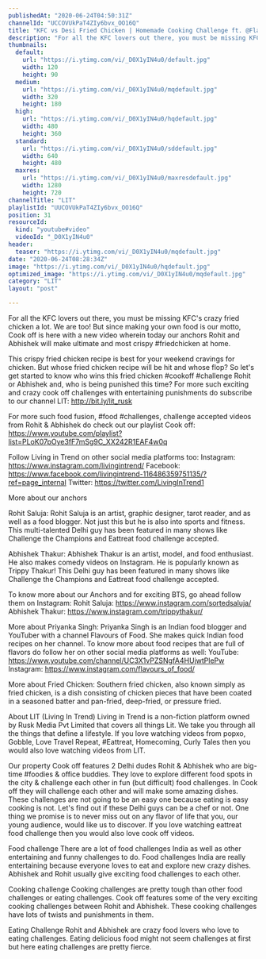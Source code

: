 ```yaml
---
publishedAt: "2020-06-24T04:50:31Z"
channelId: "UCCOVUkPaT4ZIy6bvx_OO16Q"
title: "KFC vs Desi Fried Chicken | Homemade Cooking Challenge ft. @Flavours Of Food [Cook Off#7]"
description: "For all the KFC lovers out there, you must be missing KFC's crazy fried chicken a lot. We are too! But since making your own food is our motto, Cook off is here with a new video wherein today our anchors Rohit and Abhishek will make ultimate and most crispy #friedchicken at home.\n\nThis crispy fried chicken recipe is best for your weekend cravings for chicken. But whose fried chicken recipe will be hit and whose flop? So let's get started to know who wins this fried chicken #cookoff #challenge Rohit or Abhishek and, who is being punished this time? For more such exciting and crazy cook off challenges with entertaining punishments do subscribe to our channel LIT: http://bit.ly/lit_rusk \n\nFor more such food fusion, #food #challenges, challenge accepted videos from Rohit & Abhishek do check out our playlist Cook off: https://www.youtube.com/playlist?list=PLoK07pOye3fF7mSg9C_XX242R1EAF4w0q\n\nFollow Living in Trend on other social media platforms too:\nInstagram: https://www.instagram.com/livingintrend/\nFacebook: https://www.facebook.com/livingintrend-116486359751135/?ref=page_internal\nTwitter: https://twitter.com/LivingInTrend1\n\nMore about our anchors\n\nRohit Saluja: Rohit Saluja is an artist, graphic designer, tarot reader, and as well as a food blogger. Not just this but he is also into sports and fitness. This multi-talented Delhi guy has been featured in many shows like Challenge the Champions and Eattreat food challenge accepted. \n\nAbhishek Thakur: Abhishek Thakur is an artist, model, and food enthusiast. He also makes comedy videos on Instagram. He is popularly known as Trippy Thakur! This Delhi guy has been featured in many shows like Challenge the Champions and Eattreat food challenge accepted. \n\nTo know more about our Anchors and for exciting BTS, go ahead follow them on Instagram: \nRohit Saluja: https://www.instagram.com/sortedsaluja/ \nAbhishek Thakur: https://www.instagram.com/trippythakur/\n\nMore about Priyanka Singh:\nPriyanka Singh is an Indian food blogger and YouTuber with a channel Flavours of Food. She makes quick Indian food recipes on her channel. To know more about food recipes that are full of flavors do follow her on other social media platforms as well:\nYouTube: https://www.youtube.com/channel/UC3X1vPZSNgfA4HUjwtPlePw\nInstagram:  https://www.instagram.com/flavours_of_food/\n\nMore about Fried Chicken:\nSouthern fried chicken, also known simply as fried chicken, is a dish consisting of chicken pieces that have been coated in a seasoned batter and pan-fried, deep-fried, or pressure fried. \n\nAbout LIT (Living In Trend)\nLiving in Trend is a non-fiction platform owned by Rusk Media Pvt Limited that covers all things Lit. We take you through all the things that define a lifestyle. If you love watching videos from popxo, Gobble, Love Travel Repeat, #Eattreat, Homecoming, Curly Tales then you would also love watching videos from LIT. \n\nOur property Cook off features 2 Delhi dudes Rohit & Abhishek who are big-time #foodies & office buddies. They love to explore different food spots in the city & challenge each other in fun (but difficult) food challenges. In Cook off they will challenge each other and will make some amazing dishes. These challenges are not going to be an easy one because eating is easy cooking is not. Let's find out if these Delhi guys can be a chef or not. One thing we promise is to never miss out on any flavor of life that you, our young audience, would like us to discover. If you love watching eattreat food challenge then you would also love cook off videos. \n\nFood challenge\nThere are a lot of food challenges India as well as other entertaining and funny challenges to do. Food challenges India are really entertaining because everyone loves to eat and explore new crazy dishes. Abhishek and Rohit usually give exciting food challenges to each other. \n\nCooking challenge\nCooking challenges are pretty tough than other food challenges or eating challenges. Cook off features some of the very exciting cooking challenges between Rohit and Abhishek. These cooking challenges have lots of twists and punishments in them.\n\nEating Challenge\nRohit and Abhishek are crazy food lovers who love to eating challenges. Eating delicious food might not seem challenges at first but here eating challenges are pretty fierce."
thumbnails:
  default:
    url: "https://i.ytimg.com/vi/_D0X1yIN4u0/default.jpg"
    width: 120
    height: 90
  medium:
    url: "https://i.ytimg.com/vi/_D0X1yIN4u0/mqdefault.jpg"
    width: 320
    height: 180
  high:
    url: "https://i.ytimg.com/vi/_D0X1yIN4u0/hqdefault.jpg"
    width: 480
    height: 360
  standard:
    url: "https://i.ytimg.com/vi/_D0X1yIN4u0/sddefault.jpg"
    width: 640
    height: 480
  maxres:
    url: "https://i.ytimg.com/vi/_D0X1yIN4u0/maxresdefault.jpg"
    width: 1280
    height: 720
channelTitle: "LIT"
playlistId: "UUCOVUkPaT4ZIy6bvx_OO16Q"
position: 31
resourceId:
  kind: "youtube#video"
  videoId: "_D0X1yIN4u0"
header:
  teaser: "https://i.ytimg.com/vi/_D0X1yIN4u0/mqdefault.jpg"
date: "2020-06-24T08:28:34Z"
image: "https://i.ytimg.com/vi/_D0X1yIN4u0/hqdefault.jpg"
optimized_image: "https://i.ytimg.com/vi/_D0X1yIN4u0/mqdefault.jpg"
category: "LIT"
layout: "post"

---
```

For all the KFC lovers out there, you must be missing KFC's crazy fried chicken a lot. We are too! But since making your own food is our motto, Cook off is here with a new video wherein today our anchors Rohit and Abhishek will make ultimate and most crispy #friedchicken at home.

This crispy fried chicken recipe is best for your weekend cravings for chicken. But whose fried chicken recipe will be hit and whose flop? So let's get started to know who wins this fried chicken #cookoff #challenge Rohit or Abhishek and, who is being punished this time? For more such exciting and crazy cook off challenges with entertaining punishments do subscribe to our channel LIT: http://bit.ly/lit_rusk 

For more such food fusion, #food #challenges, challenge accepted videos from Rohit & Abhishek do check out our playlist Cook off: https://www.youtube.com/playlist?list=PLoK07pOye3fF7mSg9C_XX242R1EAF4w0q

Follow Living in Trend on other social media platforms too:
Instagram: https://www.instagram.com/livingintrend/
Facebook: https://www.facebook.com/livingintrend-116486359751135/?ref=page_internal
Twitter: https://twitter.com/LivingInTrend1

More about our anchors

Rohit Saluja: Rohit Saluja is an artist, graphic designer, tarot reader, and as well as a food blogger. Not just this but he is also into sports and fitness. This multi-talented Delhi guy has been featured in many shows like Challenge the Champions and Eattreat food challenge accepted. 

Abhishek Thakur: Abhishek Thakur is an artist, model, and food enthusiast. He also makes comedy videos on Instagram. He is popularly known as Trippy Thakur! This Delhi guy has been featured in many shows like Challenge the Champions and Eattreat food challenge accepted. 

To know more about our Anchors and for exciting BTS, go ahead follow them on Instagram: 
Rohit Saluja: https://www.instagram.com/sortedsaluja/ 
Abhishek Thakur: https://www.instagram.com/trippythakur/

More about Priyanka Singh:
Priyanka Singh is an Indian food blogger and YouTuber with a channel Flavours of Food. She makes quick Indian food recipes on her channel. To know more about food recipes that are full of flavors do follow her on other social media platforms as well:
YouTube: https://www.youtube.com/channel/UC3X1vPZSNgfA4HUjwtPlePw
Instagram:  https://www.instagram.com/flavours_of_food/

More about Fried Chicken:
Southern fried chicken, also known simply as fried chicken, is a dish consisting of chicken pieces that have been coated in a seasoned batter and pan-fried, deep-fried, or pressure fried. 

About LIT (Living In Trend)
Living in Trend is a non-fiction platform owned by Rusk Media Pvt Limited that covers all things Lit. We take you through all the things that define a lifestyle. If you love watching videos from popxo, Gobble, Love Travel Repeat, #Eattreat, Homecoming, Curly Tales then you would also love watching videos from LIT. 

Our property Cook off features 2 Delhi dudes Rohit & Abhishek who are big-time #foodies & office buddies. They love to explore different food spots in the city & challenge each other in fun (but difficult) food challenges. In Cook off they will challenge each other and will make some amazing dishes. These challenges are not going to be an easy one because eating is easy cooking is not. Let's find out if these Delhi guys can be a chef or not. One thing we promise is to never miss out on any flavor of life that you, our young audience, would like us to discover. If you love watching eattreat food challenge then you would also love cook off videos. 

Food challenge
There are a lot of food challenges India as well as other entertaining and funny challenges to do. Food challenges India are really entertaining because everyone loves to eat and explore new crazy dishes. Abhishek and Rohit usually give exciting food challenges to each other. 

Cooking challenge
Cooking challenges are pretty tough than other food challenges or eating challenges. Cook off features some of the very exciting cooking challenges between Rohit and Abhishek. These cooking challenges have lots of twists and punishments in them.

Eating Challenge
Rohit and Abhishek are crazy food lovers who love to eating challenges. Eating delicious food might not seem challenges at first but here eating challenges are pretty fierce.